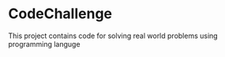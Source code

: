 # CodeChallenge

This project contains code for solving real world problems using programming languge  

